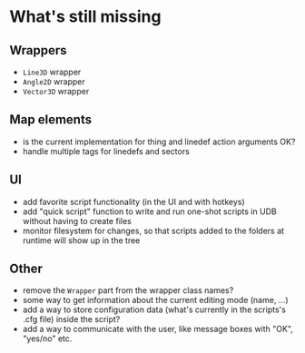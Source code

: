 # What's still missing
## Wrappers
- `Line3D` wrapper
- `Angle2D` wrapper
- `Vector3D` wrapper

## Map elements
- is the current implementation for thing and linedef action arguments OK?
- handle multiple tags for linedefs and sectors

## UI
- add favorite script functionality (in the UI and with hotkeys)
- add "quick script" function to write and run one-shot scripts in UDB without having to create files
- monitor filesystem for changes, so that scripts added to the folders at runtime will show up in the tree

## Other
- remove the `Wrapper` part from the wrapper class names?
- some way to get information about the current editing mode (name, ...)
- add a way to store configuration data (what's currently in the scripts's .cfg file) inside the script?
- add a way to communicate with the user, like message boxes with "OK", "yes/no" etc.